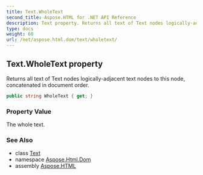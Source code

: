 ```yaml
---
title: Text.WholeText
second_title: Aspose.HTML for .NET API Reference
description: Text property. Returns all text of Text nodes logically-adjacent text nodes to this node concatenated in document order
type: docs
weight: 60
url: /net/aspose.html.dom/text/wholetext/
---
```

## Text.WholeText property

Returns all text of Text nodes logically-adjacent text nodes to this node, concatenated in document order.

```csharp
public string WholeText { get; }
```

### Property Value

The whole text.

### See Also

* class [Text](../)
* namespace [Aspose.Html.Dom](../../text/)
* assembly [Aspose.HTML](../../../)
